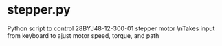 # stepper.py
Python script to control 28BYJ48-12-300-01 stepper motor
\nTakes input from keyboard to ajust motor speed, torque, and path
